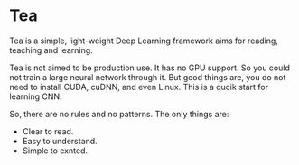 # Tea

Tea is a simple, light-weight Deep Learning framework aims for reading, teaching and learning.

Tea is not aimed to be production use. It has no GPU support. So you could not train a large neural network through it. 
But good things are, you do not need to install CUDA, cuDNN, and even Linux. This is a qucik start for learning CNN.

So, there are no rules and no patterns. The only things are:

* Clear to read.
* Easy to understand.
* Simple to exnted.

